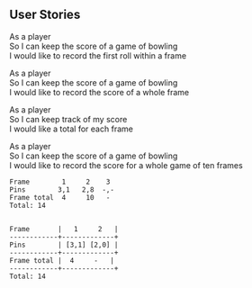 ## User Stories

As a player     
So I can keep the score of a game of bowling      
I would like to record the first roll within a frame       

As a player        
So I can keep the score of a game of bowling       
I would like to record the score of a whole frame        

As a player        
So I can keep track of my score      
I would like a total for each frame         

As a player        
So I can keep the score of a game of bowling        
I would like to record the score for a whole game of ten frames        

```
Frame        1     2    3
Pins        3,1   2,8  -,-
Frame total  4     10   -
Total: 14


Frame       |   1     2   |
------------+-------------+
Pins        | [3,1] [2,0] |
------------+-------------+
Frame total |  4     -   |
------------+-------------+
Total: 14
```
